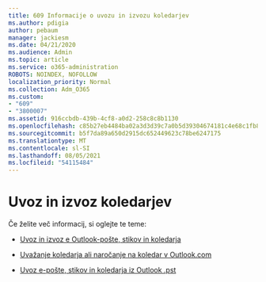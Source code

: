```yaml
---
title: 609 Informacije o uvozu in izvozu koledarjev
ms.author: pdigia
author: pebaum
manager: jackiesm
ms.date: 04/21/2020
ms.audience: Admin
ms.topic: article
ms.service: o365-administration
ROBOTS: NOINDEX, NOFOLLOW
localization_priority: Normal
ms.collection: Adm_O365
ms.custom:
- "609"
- "3800007"
ms.assetid: 916ccbdb-439b-4cf8-a0d2-258c8c8b1130
ms.openlocfilehash: c85b27eb4484ba02a3d3d39c7a0b5d39304674181c4e68c1fb8a54e9e8d6560e
ms.sourcegitcommit: b5f7da89a650d2915dc652449623c78be6247175
ms.translationtype: MT
ms.contentlocale: sl-SI
ms.lasthandoff: 08/05/2021
ms.locfileid: "54115484"
---
```

# <a name="importing-and-exporting-calendars"></a>Uvoz in izvoz koledarjev

Če želite več informacij, si oglejte te teme:
  
- [Uvoz in izvoz e Outlook-pošte, stikov in koledarja](https://support.office.com/article/92577192-3881-4502-b79d-c3bbada6c8ef)

- [Uvažanje koledarja ali naročanje na koledar v Outlook.com](https://support.office.com/article/cff1429c-5af6-41ec-a5b4-74f2c278e98c)

- [Uvoz e-pošte, stikov in koledarja iz Outlook .pst](https://support.office.com/article/431a8e9a-f99f-4d5f-ae48-ded54b3440ac)

